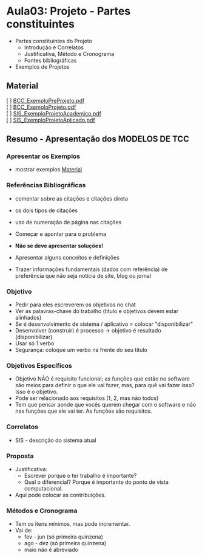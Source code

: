 # Aula03: Projeto - Partes constituintes  

- Partes constituintes do Projeto  
  - Introdução e Correlatos  
  - Justificativa, Método e Cronograma  
  - Fontes bibliográficas  
- Exemplos de Projetos  

## Material  

[ ] [BCC_ExemploPreProjeto.pdf]( "BCC_ExemploPreProjeto.pdf")  
[ ] [BCC_ExemploProjeto.pdf]( "BCC_ExemploProjeto.pdf")  
[ ] [SIS_ExemploProjetoAcademico.pdf]( "SIS_ExemploProjetoAcademico.pdf")  
[ ] [SIS_ExemploProjetoAplicado.pdf]( "SIS_ExemploProjetoAplicado.pdf")  

## Resumo - Apresentação dos MODELOS DE TCC

### Apresentar os Exemplos

- mostrar exemplos [Material](Material "Material")  

### Referências Bibliográficas  

- comentar sobre as citações e citações direta  
- os dois tipos de citações  
- uso de numeração de página nas citações  

- Começar e apontar para o problema  
- **Não se deve apresentar soluções!**  
- Apresentar alguns conceitos e definições  
- Trazer informações fundamentais (dados com referência) de preferência que não seja notícia de site, blog ou jornal  

### Objetivo

- Pedir para eles escreverem os objetivos no chat  
- Ver as palavras-chave do trabalho (titulo e objetivos devem estar alinhados)  
- Se é desenvolvimento de sistema / aplicativo = colocar "disponibilizar"  
- Desenvolver (construir) é processo -> objetivo é resultado (disponibilizar)  
- Usar só 1 verbo  
- Segurança: coloque um verbo na frente do seu titulo  

### Objetivos Específicos

- Objetivo NÃO é requisito funcional; as funções que estão no software são meios para definir o que ele vai fazer, mas, para quê vai fazer isso? Isso é o objetivo.  
- Pode ser relacionado aos requisitos (1, 2, mas não todos)
- Tem que pensar aonde que vocês querem chegar com o software e não nas funções que ele vai ter. As funções são requisitos.

### Correlatos

- SIS - descrição do sistema atual  

### Proposta

- Justificativa:  
  - Escrever porque o ter trabalho é importante?  
  - Qual o diferencial? Porque é importante do ponto de vista computacional.  
- Aqui pode colocar as contribuições.  

### Métodos e Cronograma

- Tem os itens mínimos, mas pode incrementar.  
- Vai de:  
  - fev - jun (só primeira quinzena)  
  - ago - dez (só primeira quinzena)  
  - maio não é abreviado

<!-- 
- apresentar modelos de projetos (mas irei falar melhor na próxima semana - AULA 3)  
- BCC o modelo mudou e SIS a ficha de avaliação do Prof de TCC mudou  
- falar sobre a ficha de avaliação  
- SIS falar da diferença do TCC Acadêmico para o Aplicado  
  - descrever o problema da tua empresa (descrever como acontece agora)  
  - na justificativa deve dizer o que está pensando em melhorar  
  - se for pensar no problema por sua conta é acadêmico, mas se você for fazer uma entrevista com o usuário, ver os requisitos é aplicado  
- mas vamos conversar melhor na semana que vem  
-->
